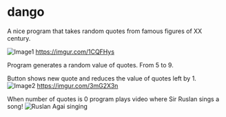 # dango
A nice program that takes random quotes from famous figures of XX century.

![Image1](https://imgur.com/1CQFHys)
https://imgur.com/1CQFHys

Program generates a random value of quotes. From 5 to 9.

Button shows new quote and reduces the value of quotes left by 1.
![Image2](https://imgur.com/3mG2X3n)
https://imgur.com/3mG2X3n

When number of quotes is 0 program plays video where Sir Ruslan sings a song!
![Ruslan Agai singing](https://imgur.com/941OXnb)
